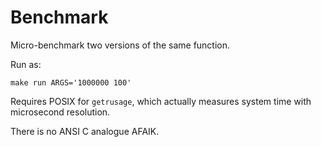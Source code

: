 # Benchmark

Micro-benchmark two versions of the same function.

Run as:

    make run ARGS='1000000 100'

Requires POSIX for `getrusage`, which actually measures system time with microsecond resolution.

There is no ANSI C analogue AFAIK.
